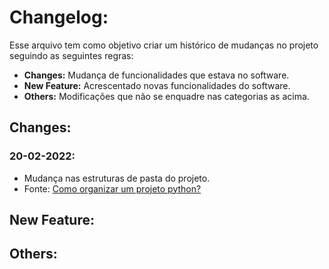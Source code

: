 # Changelog:

Esse arquivo tem como objetivo criar um histórico de mudanças no projeto seguindo as seguintes regras:

- **Changes:** Mudança de funcionalidades que estava no software.
- **New Feature:** Acrescentado novas funcionalidades do software.
- **Others:** Modificações que não se enquadre nas categorias as acima.

## Changes:

### 20-02-2022:
- Mudança nas estruturas de pasta do projeto.
- Fonte: [Como organizar um projeto python?](https://www.youtube.com/watch?v=O3bs4JtHrow)

## New Feature:


## Others:
